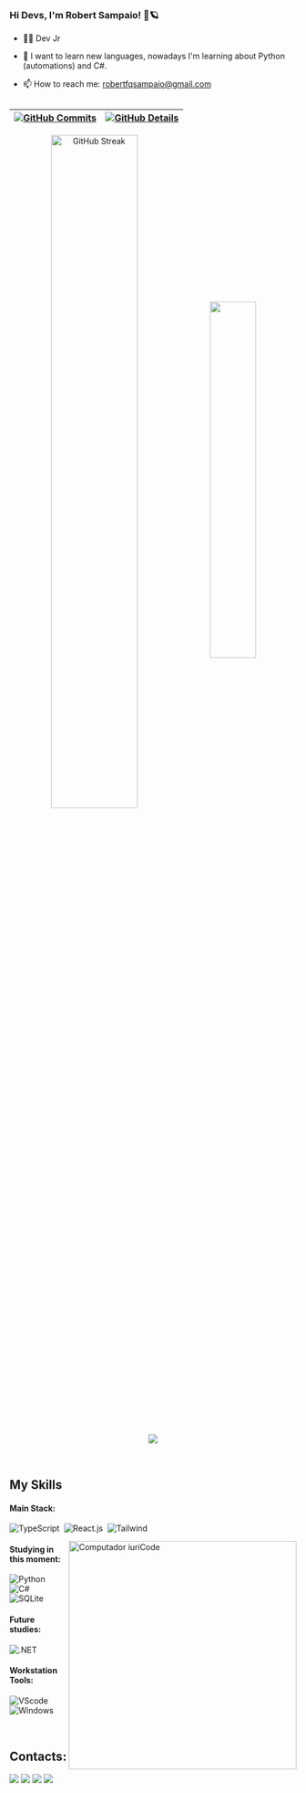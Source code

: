 ### Hi Devs, I'm Robert Sampaio! 👋🪐

- 👨‍💻 Dev Jr
- 🌱 I want to learn new languages, nowadays I'm learning about Python (automations) and C#.
- 📫 How to reach me: robertfqsampaio@gmail.com

  ##  
 | [![GitHub Commits](http://github-profile-summary-cards.vercel.app/api/cards/productive-time?username=robert-sampaio&theme=radical&utcOffset=-3)](https://github.com/vn7n24fzkq/github-profile-summary-cards) | [![GitHub Details](http://github-profile-summary-cards.vercel.app/api/cards/profile-details?username=robert-sampaio&theme=radical)](https://github.com/vn7n24fzkq/github-profile-summary-cards) |  
 | ----------- | ----------- |

 <div  align="center" style="margin-bottom:100px">
    <img width=55% align="center" src="https://github-readme-streak-stats.herokuapp.com?user=robert-sampaio&theme=radical&date_format=j%20M%5B%20Y%5D" alt="GitHub Streak" /></a>
    <img width=40% align="center" src="https://github-readme-stats-git-main-rafaelalexandrino.vercel.app/api/top-langs/?username=robert-sampaio&show_icons=true&theme=radical&layout=compact" />
 </div>

&nbsp;
 
  <div align="center" >
     <img src="https://github-profile-trophy.vercel.app/?username=robert-sampaio&row=1&column=6&theme=radical&margin-w=15&margin-h=15"/>
  </div>

&nbsp;
&nbsp;

## My Skills

#### Main Stack:

![TypeScript](https://img.shields.io/badge/TypeScript-007ACC?style=for-the-badge&logo=typescript&logoColor=white)&nbsp;
![React.js](https://img.shields.io/badge/React-20232A?style=for-the-badge&logo=react&logoColor=61DAFB)&nbsp;
![Tailwind](https://img.shields.io/badge/Tailwind_CSS-38B2AC?style=for-the-badge&logo=tailwind-css&logoColor=white)&nbsp;

<img src="https://raw.githubusercontent.com/MicaelliMedeiros/micaellimedeiros/master/image/computer-illustration.png" min-width="400px" max-width="400px" width="400px" align="right" alt="Computador iuriCode">

#### Studying in this moment:

![Python](https://img.shields.io/badge/Python-FFD43B?style=for-the-badge&logo=python&logoColor=blue)&nbsp;
![C#](https://img.shields.io/badge/C%23-239120?style=for-the-badge&logo=csharp&logoColor=white)&nbsp;
![SQLite](https://img.shields.io/badge/Sqlite-003B57?style=for-the-badge&logo=sqlite&logoColor=white)&nbsp;

#### Future studies:

![.NET](https://img.shields.io/badge/.NET-512BD4?style=for-the-badge&logo=dotnet&logoColor=white)&nbsp;

#### Workstation Tools:

![VScode](https://img.shields.io/badge/VSCode-0078D4?style=for-the-badge&logo=visual%20studio%20code&logoColor=white)&nbsp;
![Windows](https://img.shields.io/badge/Windows-0078D6?style=for-the-badge&logo=windows&logoColor=white)&nbsp;

&nbsp;
&nbsp;

## Contacts:

<div>
  <a href="https://www.instagram.com/robertfqsampaio/" target="_blank"><img src="https://img.shields.io/badge/-Instagram-%23E4405F?style=for-the-badge&logo=instagram&logoColor=white"></a>
  <a href="https://www.linkedin.com/in/robert-fran%C3%A7a-696ba8246/" target="_blank"><img src="https://img.shields.io/badge/-Linkedin-%230000ff?style=for-the-badge&logo=linkedin&logoColor=white"></a>
  <a href="mailto:robertfqsampaio@gmail.com" target="_blank"><img src="https://img.shields.io/badge/-Gmail-%23333?style=for-the-badge&logo=gmail&logoColor=white"></a>
  <a href="https://www.youtube.com/channel/UCu53PDT25iEV-l4GYsyrBug" target="_blank"><img src="https://img.shields.io/badge/YouTube-FF0000?style=for-the-badge&logo=youtube&logoColor=white"></a>
</div>&nbsp;&nbsp;
